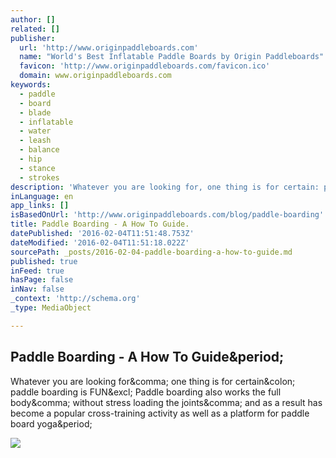 ```yaml
---
author: []
related: []
publisher:
  url: 'http://www.originpaddleboards.com'
  name: "World's Best Inflatable Paddle Boards by Origin Paddleboards"
  favicon: 'http://www.originpaddleboards.com/favicon.ico'
  domain: www.originpaddleboards.com
keywords:
  - paddle
  - board
  - blade
  - inflatable
  - water
  - leash
  - balance
  - hip
  - stance
  - strokes
description: 'Whatever you are looking for, one thing is for certain: paddle boarding is FUN! Paddle boarding also works the full body, without stress loading the joints, and as a result has become a popular cross-training activity as well as a platform for paddle board yoga.'
inLanguage: en
app_links: []
isBasedOnUrl: 'http://www.originpaddleboards.com/blog/paddle-boarding'
title: Paddle Boarding - A How To Guide.
datePublished: '2016-02-04T11:51:48.753Z'
dateModified: '2016-02-04T11:51:18.022Z'
sourcePath: _posts/2016-02-04-paddle-boarding-a-how-to-guide.md
published: true
inFeed: true
hasPage: false
inNav: false
_context: 'http://schema.org'
_type: MediaObject

---
```

<article style=""><h1>Paddle Boarding - A How To Guide&amp;period;</h1><p>Whatever you are looking for&amp;comma; one thing is for certain&amp;colon; paddle boarding is FUN&amp;excl; Paddle boarding also works the full body&amp;comma; without stress loading the joints&amp;comma; and as a result has become a popular cross-training activity as well as a platform for paddle board yoga&amp;period;</p><img src="http://static1.squarespace.com/static/54900a37e4b0b2347c5f2284/t/55646fa7e4b00349ca3e4e9c/1432645577897/Paddle_Boarding_Origin_Paddleboards.001?format=1000w" /></article>